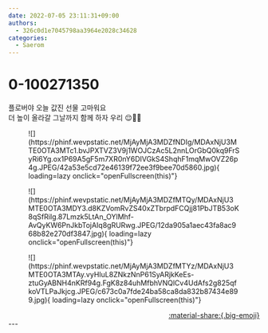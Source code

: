 ```yaml
---
date: 2022-07-05 23:11:31+09:00
authors:
  - 326c0d1e7045798aa3964e2028c34628
categories:
  - Saerom
---
```


# 0-100271350

<div class="post-container" markdown="1">
<div class="content-container md-sidebar__scrollwrap" markdown="1">

플로버야 오늘 값진 선물 고마워요 <br>더 높이 올라갈 그날까지 함께 하자 우리 😌🌼🌛
<figure markdown="1">
![](https://phinf.wevpstatic.net/MjAyMjA3MDZfNDIg/MDAxNjU3MTE0OTA3MTc1.bvJPXTVZ3V9j1WOJCzAc5L2nnLOrGbQ0kq9FrSyRi6Yg.ox1P69A5gF5m7XR0nY6DIVGkS4ShqhF1mqMwOVZ26p4g.JPEG/42a53e5cd72e46139f72ee3f9bee70d5860.jpg){ loading=lazy onclick="openFullscreen(this)"}
</figure>

<figure markdown="1">
![](https://phinf.wevpstatic.net/MjAyMjA3MDZfMTQy/MDAxNjU3MTE0OTA3MDY3.d8KZVomRvZS40xZTbrpdFCQjj81PbJTB53oK8qSfRiIg.87Lmzk5LtAn_OYlMhf-AvQyKW6PnJkbTojAIq8gRURwg.JPEG/12da905a1aec43fa8ac968b82e270df3847.jpg){ loading=lazy onclick="openFullscreen(this)"}
</figure>

<figure markdown="1">
![](https://phinf.wevpstatic.net/MjAyMjA3MDZfMTYz/MDAxNjU3MTE0OTA3MTAy.vyHIuL8ZNkzNnP61SyARjkKeEs-ztuGyABNH4nKRf94g.FgK8z84uhMfbhVNQlCv4UdAfs2g825qfkoVTLPaJkjcg.JPEG/c673c0a7fde24ba58ca8da832b87434e899.jpg){ loading=lazy onclick="openFullscreen(this)"}
</figure>


</div>
</div>

<div style="text-align: right;" markdown="1">
<a href="https://weverse.io/fromis9/artist/0-100271350" style="text-align: right;">:material-share:{.big-emoji}</a>
</div>
---
